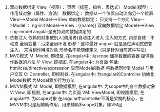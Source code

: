 1. 双向数据绑定
	 View（视图）： 页面（标签、指令，表达式）
	 Model(模型) ：作用域对象（属性、方法）
	 数据绑定： 数据从一个位置自动流向另一个位置
		 View-->Model
		 Model-->View
	 单向数据绑定： 只支持一个方向
		 View-->Model  ： ng-init
		 Model-->View  : {{name}}
	 双向数据绑定
		 Model<-->View  : ng-model
	 angular是支持双向数据绑定的
2. 依赖注入
	 依赖的对象被别人(调用者)自动注入进入
	 注入的方式;
		 内部自建：不动态 
		 全局变量：污染全局环境
		 形参：这种最好
	 angualr就是通过声明式依赖注入， 来得到作用域对象 
	 形参名不能随便定义（只是针对当前这种写法）
3.  MVC模式
   M: Model, 即模型, 在angular中: 
     为scope
     储存数据的容器
     提供操作数据的方法
   V: View, 即视图, 在angular中:
     为页面
     包括: html/css/directive/expression
     显示Model的数据
     将数据同步到Model
     与用户交互
   C: Controller, 即控制器, 在angular中:
     为angular的Controller
     初始化Model数据
     为Model添加行为方法
4. MVVM模式
   M: Model, 即数据模型, 在angular中:
     为scope中的各个数据对象
   V: View, 即视图, 在angular中:
     为页面
   VM: ViewModel, 即视图模型, 在angular中:
     为scope对象
   在angular中controller不再是架构的核心，在MVVM中只是起辅助作用，用来辅助$scope对象，即VM层